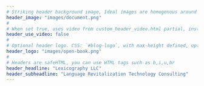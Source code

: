 ```yaml
---
# Striking header background image, Ideal images are homogenous around the centre and contrasting to the text. Non-ideal images can use `title_guard`
header_image: "images/document.png"
#
# When set true, uses video from custom_header_video.html partial, instead of header_image
header_use_video: false
#
# Optional header logo. CSS: `#blog-logo`, with max-height defined, optimize to prevent scaling
header_logo: "images/open-book.png"
#
# Headers are safeHTML, you can use HTML tags such as b,i,u,br
header_headline: "Lexicography LLC"
header_subheadline: "Language Revitalization Technology Consulting"
---
```


